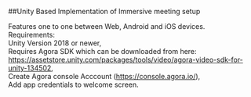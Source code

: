 ##Unity Based Implementation of Immersive meeting setup<br />

Features one to one between Web, Android and iOS devices. </br>
Requirements: <br />
Unity Version 2018 or newer, <br />
Requires Agora SDK which can be downloaded from here: https://assetstore.unity.com/packages/tools/video/agora-video-sdk-for-unity-134502, <br />
Create Agora console Acccount (https://console.agora.io/), <br/>Add app credentials to welcome screen.
